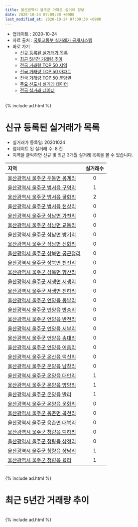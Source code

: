 ```yaml
---
title: 울산광역시 울주군 아파트 실거래 정보
date: 2020-10-24 07:09:30 +0900
last_modified_at: 2020-10-24 07:09:30 +0900
---
```


* 업데이트 : 2020-10-24
* 자료 출처 : [국토교통부 실거래가 공개시스템](http://rt.molit.go.kr)
* 바로 가기
    * [신규 등록된 실거래가 목록](#신규-등록된-실거래가-목록)
    * [최근 5년간 거래량 추이](#최근-5년간-거래량-추이)
    * [전국 거래량 TOP 50 지역](https://inasie.github.io/apt-trade-info/최근-3개월-전국에서-가장-거래가-많이-발생한-지역)
    * [전국 거래량 TOP 50 아파트](https://inasie.github.io/apt-trade-info/최근-3개월-전국에서-가장-거래가-많이-발생한-아파트)
    * [전국 거래량 TOP 50 분양권](https://inasie.github.io/apt-trade-info/최근-3개월-전국에서-가장-거래가-많이-발생한-분양권)
    * [주요 신도시 실거래 데이터](https://inasie.github.io/apt-trade-info/주요-신도시)
    * [전국 실거래 데이터](https://inasie.github.io/apt-trade-info/전국)

<br>
{% include ad.html %}
<br>

# 신규 등록된 실거래가 목록
* 실거래가 등록일: 20201024
* 업데이트 된 실거래 수: 8 건
* 지역을 클릭하면 신규 및 최근 3개월 실거래 목록을 볼 수 있습니다.


|지역|실거래수|
|:---|:---:|
|[울산광역시 울주군 두동면 봉계리](https://inasie.github.io/apt-trade-info/울산광역시-울주군-두동면-봉계리)|0|
|[울산광역시 울주군 범서읍 구영리](https://inasie.github.io/apt-trade-info/울산광역시-울주군-범서읍-구영리)|1|
|[울산광역시 울주군 범서읍 굴화리](https://inasie.github.io/apt-trade-info/울산광역시-울주군-범서읍-굴화리)|2|
|[울산광역시 울주군 범서읍 천상리](https://inasie.github.io/apt-trade-info/울산광역시-울주군-범서읍-천상리)|0|
|[울산광역시 울주군 삼남면 가천리](https://inasie.github.io/apt-trade-info/울산광역시-울주군-삼남면-가천리)|0|
|[울산광역시 울주군 삼남면 교동리](https://inasie.github.io/apt-trade-info/울산광역시-울주군-삼남면-교동리)|0|
|[울산광역시 울주군 삼남면 방기리](https://inasie.github.io/apt-trade-info/울산광역시-울주군-삼남면-방기리)|0|
|[울산광역시 울주군 삼남면 신화리](https://inasie.github.io/apt-trade-info/울산광역시-울주군-삼남면-신화리)|0|
|[울산광역시 울주군 상북면 궁근정리](https://inasie.github.io/apt-trade-info/울산광역시-울주군-상북면-궁근정리)|0|
|[울산광역시 울주군 상북면 천전리](https://inasie.github.io/apt-trade-info/울산광역시-울주군-상북면-천전리)|0|
|[울산광역시 울주군 상북면 향산리](https://inasie.github.io/apt-trade-info/울산광역시-울주군-상북면-향산리)|0|
|[울산광역시 울주군 서생면 서생리](https://inasie.github.io/apt-trade-info/울산광역시-울주군-서생면-서생리)|0|
|[울산광역시 울주군 서생면 진하리](https://inasie.github.io/apt-trade-info/울산광역시-울주군-서생면-진하리)|0|
|[울산광역시 울주군 언양읍 동부리](https://inasie.github.io/apt-trade-info/울산광역시-울주군-언양읍-동부리)|0|
|[울산광역시 울주군 언양읍 반송리](https://inasie.github.io/apt-trade-info/울산광역시-울주군-언양읍-반송리)|0|
|[울산광역시 울주군 언양읍 반천리](https://inasie.github.io/apt-trade-info/울산광역시-울주군-언양읍-반천리)|0|
|[울산광역시 울주군 언양읍 서부리](https://inasie.github.io/apt-trade-info/울산광역시-울주군-언양읍-서부리)|0|
|[울산광역시 울주군 언양읍 송대리](https://inasie.github.io/apt-trade-info/울산광역시-울주군-언양읍-송대리)|0|
|[울산광역시 울주군 언양읍 어음리](https://inasie.github.io/apt-trade-info/울산광역시-울주군-언양읍-어음리)|0|
|[울산광역시 울주군 온산읍 덕신리](https://inasie.github.io/apt-trade-info/울산광역시-울주군-온산읍-덕신리)|0|
|[울산광역시 울주군 온양읍 남창리](https://inasie.github.io/apt-trade-info/울산광역시-울주군-온양읍-남창리)|0|
|[울산광역시 울주군 온양읍 대안리](https://inasie.github.io/apt-trade-info/울산광역시-울주군-온양읍-대안리)|1|
|[울산광역시 울주군 온양읍 망양리](https://inasie.github.io/apt-trade-info/울산광역시-울주군-온양읍-망양리)|1|
|[울산광역시 울주군 온양읍 발리](https://inasie.github.io/apt-trade-info/울산광역시-울주군-온양읍-발리)|1|
|[울산광역시 울주군 온양읍 운화리](https://inasie.github.io/apt-trade-info/울산광역시-울주군-온양읍-운화리)|0|
|[울산광역시 울주군 웅촌면 곡천리](https://inasie.github.io/apt-trade-info/울산광역시-울주군-웅촌면-곡천리)|0|
|[울산광역시 울주군 웅촌면 대복리](https://inasie.github.io/apt-trade-info/울산광역시-울주군-웅촌면-대복리)|0|
|[울산광역시 울주군 청량읍 덕하리](https://inasie.github.io/apt-trade-info/울산광역시-울주군-청량읍-덕하리)|0|
|[울산광역시 울주군 청량읍 삼정리](https://inasie.github.io/apt-trade-info/울산광역시-울주군-청량읍-삼정리)|0|
|[울산광역시 울주군 청량읍 상남리](https://inasie.github.io/apt-trade-info/울산광역시-울주군-청량읍-상남리)|1|
|[울산광역시 울주군 청량읍 율리](https://inasie.github.io/apt-trade-info/울산광역시-울주군-청량읍-율리)|1|


<br>
{% include ad.html %}
<br>

# 최근 5년간 거래량 추이


<div style="width:100%;">
    <canvas id="deal_progress" height="200"></canvas>
</div>

<script>
new Chart(document.getElementById("deal_progress"), {
    type: 'line',
    data: {
        labels: ['201510','201511','201512','201601','201602','201603','201604','201605','201606','201607','201608','201609','201610','201611','201612','201701','201702','201703','201704','201705','201706','201707','201708','201709','201710','201711','201712','201801','201802','201803','201804','201805','201806','201807','201808','201809','201810','201811','201812','201901','201902','201903','201904','201905','201906','201907','201908','201909','201910','201911','201912','202001','202002','202003','202004','202005','202006','202007','202008','202009','202010'],
        datasets: [{
            label: '매매',
            pointRadius: 1,
            data: [374, 300, 220, 183, 212, 295, 262, 208, 206, 203, 212, 196, 277, 232, 195, 155, 179, 231, 185, 193, 183, 201, 180, 225, 170, 167, 127, 216, 186, 241, 181, 215, 174, 127, 148, 154, 162, 142, 146, 215, 176, 225, 190, 175, 206, 219, 191, 178, 306, 344, 276, 192, 270, 181, 164, 265, 343, 352, 265, 290, 118],
            borderColor: "rgba(255, 201, 14, 1)",
            backgroundColor: "rgba(255, 201, 14, 0.5)",
            fill: false,
            lineTension: 0
        },{
            label: '전월세',
            pointRadius: 1,
            data: [201, 157, 172, 161, 130, 171, 128, 134, 121, 115, 117, 103, 154, 110, 101, 116, 122, 128, 115, 183, 124, 126, 135, 128, 150, 140, 131, 156, 126, 164, 164, 150, 158, 164, 176, 143, 160, 99, 100, 144, 132, 163, 139, 195, 191, 229, 190, 172, 151, 144, 171, 143, 186, 138, 121, 141, 170, 161, 124, 77, 39],
            borderColor: "rgba(0, 141, 185, 1)",
            backgroundColor: "rgba(0, 141, 185, 0.5)",
            fill: false,
            lineTension: 0
        }
        ]
    },
    options: {
        responsive: true,
        title: {
            display: false
        },
        tooltips: {
            mode: 'index',
            intersect: false
        },
        hover: {
            mode: 'nearest',
            intersect: true
        },
        scales: {
            xAxes: [{
                display: true,
                scaleLabel: {
                    display: true,
                    labelString: '년/월'
                }
            }],
            yAxes: [{
                display: true,
                ticks: {
                    suggestedMin: 0,
                },
                scaleLabel: {
                    display: true,
                    labelString: '실거래 수'
                }
            }]
        }
    }
});

</script>


<br>
{% include ad.html %}
<br>

